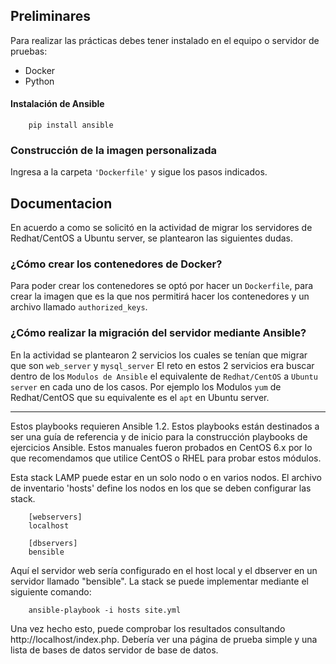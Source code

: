 ## Preliminares
Para realizar las prácticas debes tener instalado en el equipo o servidor de pruebas:
  - Docker
  - Python

#### Instalación de Ansible

        pip install ansible

### Construcción de la imagen personalizada
Ingresa a la carpeta ```'Dockerfile'``` y sigue los pasos indicados.

Documentacion 
-------------------------------------------
En acuerdo a como se solicitó en la actividad de migrar los servidores de Redhat/CentOS a Ubuntu server, se plantearon las siguientes dudas.
### ¿Cómo crear los contenedores de Docker? 
Para poder crear los contenedores se optó por hacer un ```Dockerfile```, para crear la imagen que es la que nos permitirá hacer los contenedores y un archivo llamado ```authorized_keys```.

### ¿Cómo realizar la migración del servidor mediante Ansible? 
En la actividad se plantearon 2 servicios los cuales se tenían que migrar que son ```web_server``` y ```mysql_server```
El reto en estos 2 servicios era buscar dentro de los ```Modulos de Ansible``` el equivalente de ```Redhat/CentOS``` a ```Ubuntu server``` en cada uno de los casos.
Por ejemplo los Modulos ```yum``` de Redhat/CentOS que su equivalente es el ```apt``` en Ubuntu server.

-------------------------------------------

Estos playbooks requieren Ansible 1.2.
Estos playbooks están destinados a ser una guía de referencia y de inicio para la construcción
playbooks de ejercicios Ansible. Estos manuales fueron probados en CentOS 6.x por lo que recomendamos
que utilice CentOS o RHEL para probar estos módulos.

Esta stack LAMP puede estar en un solo nodo o en varios nodos. El archivo de inventario
'hosts' define los nodos en los que se deben configurar las stack.

        [webservers]
        localhost

        [dbservers]
        bensible

Aquí el servidor web sería configurado en el host local y el dbserver en un servidor llamado "bensible". La stack  se puede implementar mediante el siguiente comando:

        ansible-playbook -i hosts site.yml

Una vez hecho esto, puede comprobar los resultados consultando http://localhost/index.php.
Debería ver una página de prueba simple y una lista de bases de datos
servidor de base de datos.
